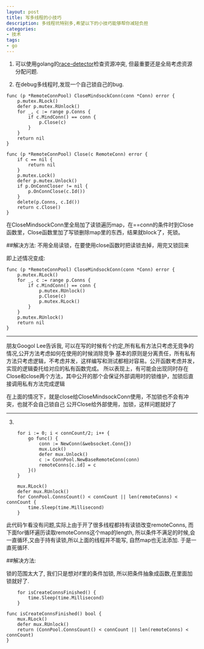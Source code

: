 ```yaml
---
layout: post
title: 写多线程的小技巧
description: 多线程坑特别多,希望以下的小技巧能够帮你减轻负担
categories:
- 技术
tags:
- go
---
```


1. 可以使用golang的[race-detector](https://blog.golang.org/race-detector)检查资源冲突, 但最重要还是全局考虑资源分配问题.

2. 在debug多线程时,发现一个自己锁自己的bug.

```
func (p *RemoteConnPool) CloseMindsockConn(conn *Conn) error {
	p.mutex.RLock()
	defer p.mutex.RUnlock()
	for _, c := range p.Conns {
		if c.MindConn() == conn {
			p.Close(c)
		}
	}
	return nil
}

func (p *RemoteConnPool) Close(c RemoteConn) error {
	if c == nil {
		return nil
	}
	p.mutex.Lock()
	defer p.mutex.Unlock()
	if p.OnConnCloser != nil {
		p.OnConnClose(c.Id())
	}
	delete(p.Conns, c.Id())
	return c.Close()
}
```

在CloseMindsockConn里全局加了读锁遍历map，在==conn的条件时到Close函数里，Close函数里加了写锁删除map里的东西，结果就block了，死锁。

##解决方法:
不用全局读锁，在要使用close函数时把读锁去掉，用完又锁回来

即上述情况变成:

```
func (p *RemoteConnPool) CloseMindsockConn(conn *Conn) error {
	p.mutex.RLock()
	for _, c := range p.Conns {
		if c.MindConn() == conn {
			p.mutex.RUnlock()
			p.Close(c)
			p.mutex.RLock()
		}
	}
	p.mutex.RUnlock()
	return nil
}
```

---

朋友Googol Lee告诉我, 可以在写的时候有个约定,所有私有方法只考虑无竞争的情况,公开方法考虑如何在使用的时候消除竞争
基本的原则是分离责任，所有私有方法只考虑逻辑，不考虑并发，这样编写和测试都相对容易。公开函数考虑并发，实现的逻辑委托给对应的私有函数完成。
所以表现上，有可能会出现同时存在Close和close两个方法，其中公开的那个会保证外部调用时的锁维护，加锁后直接调用私有方法完成逻辑

在上面的情况下，就是close给CloseMindsockConn使用，不加锁也不会有冲突，也就不会自己锁自己
公开Close给外部使用，加锁，这样问题就好了

---

3. 
 
```
	for i := 0; i < connCount/2; i++ {
		go func() {
			conn := NewConn(&websocket.Conn{})
			mux.Lock()
			defer mux.Unlock()
			c := ConnPool.NewBaseRemoteConn(conn)
			remoteConns[c.id] = c
		}()
	}

	mux.RLock()
	defer mux.RUnlock()
	for ConnPool.ConnsCount() < connCount || len(remoteConns) < connCount {
		time.Sleep(time.Millisecond)
	}
```

此代码乍看没有问题,实际上由于开了很多线程都持有读锁改变remoteConns, 而下面for循环遍历读取remoteConns这个map的length,
所以条件不满足的时候,会一直循环,又由于持有读锁,所以上面的线程并不能写, 自然map也无法添加.
于是一直死循环.

##解决方法:

锁的范围太大了, 我们只是想对if里的条件加锁, 所以把条件抽象成函数,在里面加锁就好了.

```
	for isCreateConnsFinished() {
		time.Sleep(time.Millisecond)
	}

func isCreateConnsFinished() bool {
	mux.RLock()
	defer mux.RUnlock()
	return (ConnPool.ConnsCount() < connCount || len(remoteConns) < connCount)
}
```
